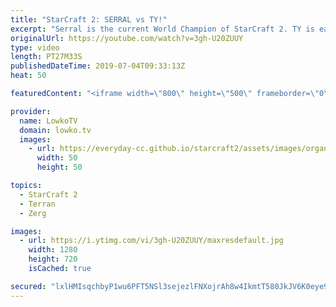 ```yaml
---
title: "StarCraft 2: SERRAL vs TY!"
excerpt: "Serral is the current World Champion of StarCraft 2. TY is easily one of the best Terran players in the world. In today's video they face off against in each other in an epic match of top level professional StarCraft. This is a tournament match that was recently played at Homestory Cup.  Get exclusive"
originalUrl: https://youtube.com/watch?v=3gh-U20ZUUY
type: video
length: PT27M33S
publishedDateTime: 2019-07-04T09:33:13Z
heat: 50

featuredContent: "<iframe width=\"800\" height=\"500\" frameborder=\"0\" src=\"https://www.youtube.com/embed/3gh-U20ZUUY\" allow=\"accelerometer; autoplay; encrypted-media; gyroscope; picture-in-picture\" allowfullscreen></iframe>"

provider:
  name: LowkoTV
  domain: lowko.tv
  images:
    - url: https://everyday-cc.github.io/starcraft2/assets/images/organizations/lowko.tv-50x50.jpg
      width: 50
      height: 50

topics:
  - StarCraft 2
  - Terran
  - Zerg

images:
  - url: https://i.ytimg.com/vi/3gh-U20ZUUY/maxresdefault.jpg
    width: 1280
    height: 720
    isCached: true

secured: "lxlHMIsqchbyP1wu6PFT5NSl3sejezlFNXojrAh8w4IkmtT580JkJV6K0eye9IiLXd4NEO8GcOPQjUUuUPQzoPEKouQpsXpHVbRDduArHHLH3jLyRzya/i5h1ynealGidPDiPvrFYFe/C5kkzII5m6BiC1El9XoUTk/Jt62cGSofNCl+L+yp8ALh6eGdY8RTIIfVHdAQAEB4pPTVzR9UaAxJAUbLNA9dqZUBOsxKKe2hxYQhGSi0/Mrb7Pz+8ND1S1NIxgb8pksCAFuxMhkrhDKU5v5e8wO/SPdnlOIRBpRYh8e5mJ7aDjU5CbPkCEFdBuWIGkvZSyHE39xM2Q5huOurf38iPeiHHI6b3785R3O/XkZrRWNrqcQUdbrpZCEmbd1qcuglecf+M4xnbquA1NEx13b8Ke/sUgyKEQ8z1khCUXSJcSnK/iJUAGyjXnqN;atICWnC9lKLGbngKDNA/Hw=="
---
```


